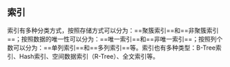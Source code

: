 ## 索引

​		索引有多种分类方式，按照存储方式可以分为：==聚簇索引==和==非聚簇索引==；按照数据的唯一性可以分为：==唯一索引==和==非唯一索引==；按照列个数可以分为：==单列索引==和==多列索引==等。索引也有多种类型：B-Tree索引、Hash索引、空间数据索引（R-Tree）、全文索引等。